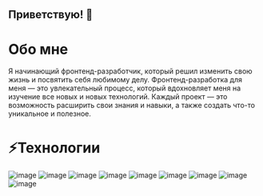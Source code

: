 ## Приветствую! 👋

# Обо мне
Я начинающий фронтенд-разработчик, который решил изменить свою жизнь и посвятить себя любимому делу. Фронтенд-разработка для меня — это увлекательный процесс, который вдохновляет меня на изучение все новых и новых технологий. Каждый проект — это возможность расширить свои знания и навыки, а также создать что-то уникальное и полезное.

# ⚡Технологии
![image](https://camo.githubusercontent.com/9c1342029e8aec68e9f53e276d6852ee30b7cd21c715f53e18b87d460de77241/68747470733a2f2f696d672e736869656c64732e696f2f62616467652f2d4a6176615363726970742d626c61636b3f7374796c653d666c61742d737175617265266c6f676f3d6a617661736372697074) ![image](https://camo.githubusercontent.com/57acee499187be4099b175de6d8e1f1b591b189fb74028ebe69ced299e635f57/68747470733a2f2f696d672e736869656c64732e696f2f62616467652f2d52656163742d626c61636b3f7374796c653d666c61742d737175617265266c6f676f3d7265616374) ![image](https://camo.githubusercontent.com/c0f60c84bd23525a0f1e5972ff5052f878eb4104e88b347b7f0004d0e6ad8898/68747470733a2f2f696d672e736869656c64732e696f2f62616467652f2d48544d4c352d4533344632363f7374796c653d666c61742d737175617265266c6f676f3d68746d6c35266c6f676f436f6c6f723d7768697465) ![image](https://camo.githubusercontent.com/d2de8f341090cb9d72d132ef5f73c2a2c9be3081193bd9c7f3fee5b4973ece27/68747470733a2f2f696d672e736869656c64732e696f2f62616467652f2d435353332d3135373242363f7374796c653d666c61742d737175617265266c6f676f3d63737333)
![image](https://camo.githubusercontent.com/61dab8798bb1033e9534dd6b40946e0dd694f65ee7924f75fc123a05108c8169/68747470733a2f2f696d672e736869656c64732e696f2f62616467652f2d446f636b65722d626c61636b3f7374796c653d666c61742d737175617265266c6f676f3d646f636b6572)
![image](https://camo.githubusercontent.com/1cdffd04968bd5e4cd52e4b6a0c85b822fc013388692472434c75563a90e7ffa/68747470733a2f2f696d672e736869656c64732e696f2f62616467652f2d547970655363726970742d3030374143433f7374796c653d666c61742d737175617265266c6f676f3d74797065736372697074) ![image](https://camo.githubusercontent.com/aa9359eb35f92d11bb47bff9b17b39bb9a04fc3003ff6b9b9a87ff2f8e63f390/68747470733a2f2f696d672e736869656c64732e696f2f62616467652f2d4769742d626c61636b3f7374796c653d666c61742d737175617265266c6f676f3d676974) ![image](https://camo.githubusercontent.com/0ced1e0be80f32eee58612df57ae3dbc4aa9fa2e969060fc1491263e6f94d6f3/68747470733a2f2f696d672e736869656c64732e696f2f62616467652f2d4769744875622d3138313731373f7374796c653d666c61742d737175617265266c6f676f3d676974687562) ![image](https://camo.githubusercontent.com/d2cd977b531091c90e9b71bcdbdf024e3e30f29364825eea4d0cdd13463b783c/68747470733a2f2f696d672e736869656c64732e696f2f62616467652f2d4769744c61622d4643413132313f7374796c653d666c61742d737175617265266c6f676f3d6769746c6162) 

